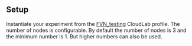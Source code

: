 ## Setup

Instantiate your experiment from the [FVN_testing](https://www.cloudlab.us/instantiate.php?profile=f60428ba-d2a0-11ef-af1a-e4434b2381fc&from=manage-profile) CloudLab profile. The number of nodes is configurable. By default the number of nodes is 3 and the minimum number is 1. But higher numbers can also be used.
